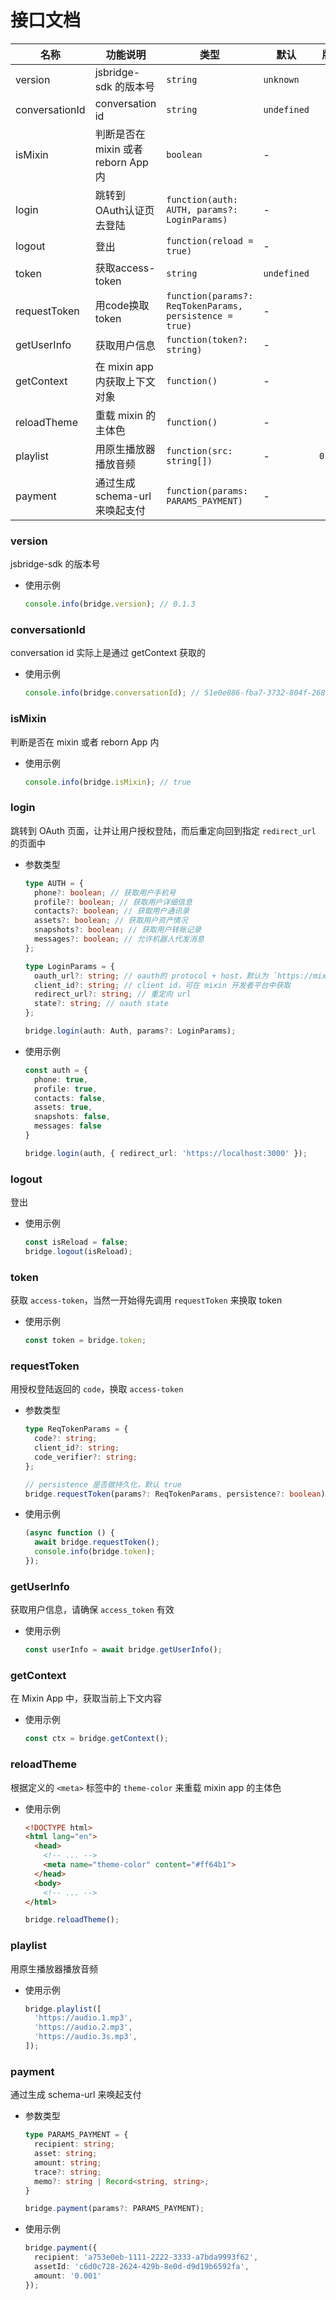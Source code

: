 # 接口文档

| 名称 | 功能说明 | 类型 | 默认 | 版本 |
| --- | --- | --- | --- | --- |
| version | jsbridge-sdk 的版本号 | `string` | `unknown` |  |
| conversationId | conversation id | `string` | `undefined` |  |
| isMixin | 判断是否在 mixin 或者 reborn App 内 | `boolean` | - |  |
| login | 跳转到 OAuth认证页 去登陆 | `function(auth: AUTH, params?: LoginParams)` | - |  |
| logout | 登出 | `function(reload = true)` | - |  |
| token | 获取access-token | `string` | `undefined` |  |
| requestToken | 用code换取token | `function(params?: ReqTokenParams, persistence = true)` | - |  |
| getUserInfo | 获取用户信息 | `function(token?: string)` | - |  |
| getContext | 在 mixin app 内获取上下文对象 | `function()` | - |  |
| reloadTheme | 重载 mixin 的主体色 | `function()` | - |  |
| playlist | 用原生播放器播放音频 | `function(src: string[])` | - | `0.3.0` |
| payment | 通过生成 schema-url 来唤起支付 | `function(params: PARAMS_PAYMENT)` | - |  |

### version
jsbridge-sdk 的版本号

- 使用示例
  ```typescript
  console.info(bridge.version); // 0.1.3
  ```

### conversationId
conversation id 实际上是通过 getContext 获取的

- 使用示例
  ```typescript
  console.info(bridge.conversationId); // 51e0e886-fba7-3732-804f-2686e5bb459e
  ```

### isMixin
判断是否在 mixin 或者 reborn App 内

- 使用示例
  ```typescript
  console.info(bridge.isMixin); // true
  ```

### login
跳转到 OAuth 页面，让并让用户授权登陆，而后重定向回到指定 `redirect_url` 的页面中

- 参数类型
  ```typescript
  type AUTH = {
    phone?: boolean; // 获取用户手机号
    profile?: boolean; // 获取用户详细信息
    contacts?: boolean; // 获取用户通讯录
    assets?: boolean; // 获取用户资产情况
    snapshots?: boolean; // 获取用户转账记录
    messages?: boolean; // 允许机器人代发消息
  };

  type LoginParams = {
    oauth_url?: string; // oauth的 protocol + host，默认为 `https://mixin-oauth.firesbox.com`
    client_id?: string; // client id，可在 mixin 开发者平台中获取
    redirect_url?: string; // 重定向 url
    state?: string; // oauth state
  };

  bridge.login(auth: Auth, params?: LoginParams);
  ```

- 使用示例
  ```typescript
  const auth = {
    phone: true,
    profile: true,
    contacts: false,
    assets: true,
    snapshots: false,
    messages: false
  }

  bridge.login(auth, { redirect_url: 'https://localhost:3000' });
  ```

### logout
登出

- 使用示例
  ```typescript
  const isReload = false;
  bridge.logout(isReload);
  ```

### token
获取 `access-token`，当然一开始得先调用 `requestToken` 来换取 token

- 使用示例
  ```typescript
  const token = bridge.token;
  ```


### requestToken
用授权登陆返回的 `code`，换取 `access-token`


- 参数类型
  ```typescript
  type ReqTokenParams = {
    code?: string;
    client_id?: string;
    code_verifier?: string;
  };

  // persistence 是否做持久化，默认 true
  bridge.requestToken(params?: ReqTokenParams, persistence?: boolean);
  ```

- 使用示例
  ```typescript
  (async function () {
    await bridge.requestToken();
    console.info(bridge.token);
  });
  ```

### getUserInfo
获取用户信息，请确保 `access_token` 有效

- 使用示例
  ```typescript
  const userInfo = await bridge.getUserInfo();
  ```

### getContext
在 Mixin App 中，获取当前上下文内容

- 使用示例
  ```typescript
  const ctx = bridge.getContext();
  ```

### reloadTheme
根据定义的  `<meta>` 标签中的 `theme-color` 来重载 mixin app 的主体色

- 使用示例
  ```html
  <!DOCTYPE html>
  <html lang="en">
    <head>
      <!-- ... -->
      <meta name="theme-color" content="#ff64b1">
    </head>
    <body>
      <!-- ... -->
  </html>
  ```

  ```typescript
  bridge.reloadTheme();
  ```

### playlist
用原生播放器播放音频

- 使用示例
  ```typescript
  bridge.playlist([
    'https://audio.1.mp3',
    'https://audio.2.mp3',
    'https://audio.3s.mp3',
  ]);
  ```

### payment
通过生成 schema-url 来唤起支付

- 参数类型
  ```typescript
  type PARAMS_PAYMENT = {
    recipient: string;
    asset: string;
    amount: string;
    trace?: string;
    memo?: string | Record<string, string>;
  }

  bridge.payment(params?: PARAMS_PAYMENT);
  ```

- 使用示例
  ```typescript
  bridge.payment({
    recipient: 'a753e0eb-1111-2222-3333-a7bda9993f62',
    assetId: 'c6d0c728-2624-429b-8e0d-d9d19b6592fa',
    amount: '0.001'
  });
  ```